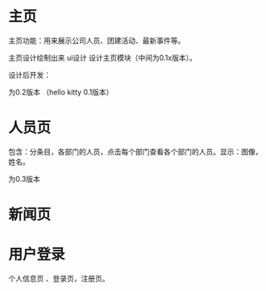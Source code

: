 # 主页

主页功能：用来展示公司人员、团建活动、最新事件等。

主页设计绘制出来 ui设计 设计主页模块（中间为0.1x版本）。

设计后开发：

为0.2版本 （hello kitty 0.1版本）

# 人员页

包含：分条目，各部门的人员，点击每个部门查看各个部门的人员。显示：图像，姓名。

为0.3版本

# 新闻页





# 用户登录

个人信息页 、登录页，注册页。




